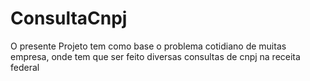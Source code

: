 # ConsultaCnpj
O presente Projeto tem como base o problema cotidiano de muitas empresa, onde tem que ser feito diversas consultas de cnpj na receita federal
